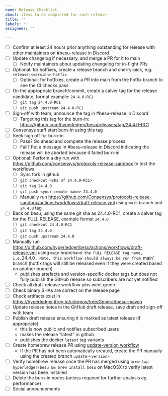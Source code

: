 ```yaml
---
name: Release Checklist
about: items to be completed for each release
title: ''
labels: ''
assignees: ''

---
```


- [ ] Confirm at least 24 hours prior anything outstanding for release with other maintainers on #besu-release in Discord
- [ ] Update changelog if necessary, and merge a PR for it to main
  - [ ] Notify maintainers about updating changelog for in-flight PRs 
- [ ] Optional: for hotfixes, create a release branch and cherry-pick, e.g. `release-<version>-hotfix`
  - [ ] Optional: for hotfixes, create a PR into main from the hotfix branch to see the CI checks pass
- [ ] On the appropriate branch/commit, create a calver tag for the release candidate, format example: `24.4.0-RC1`
  - [ ] `git tag 24.4.0-RC1`
  - [ ] `git push upstream 24.4.0-RC1`
- [ ] Sign-off with team; announce the tag in #besu-release in Discord
  - [ ] Targeting this tag for the burn-in: https://github.com/hyperledger/besu/releases/tag/24.4.0-RC1
- [ ] Consensys staff start burn-in using this tag
- [ ] Seek sign off for burn-in
  - [ ] Pass? Go ahead and complete the release process
  - [ ] Fail? Put a message in #besu-release in Discord indicating the release will be aborted because it failed burn-in 
- [ ] Optional: Perform a dry run with https://github.com/consensys/protocols-release-sandbox to test the workflows
  - [ ] Sync fork in github
  - [ ] `git checkout <sha of 24.4.0-RC1>`
  - [ ] `git tag 24.4.0`
  - [ ] `git push <your remote name> 24.4.0`
  - [ ] Manually run https://github.com/Consensys/protocols-release-sandbox/actions/workflows/draft-release.yml using `main` branch and `24.4.0` tag
- [ ] Back on besu, using the same git sha as 24.4.0-RC1, create a calver tag for the FULL RELEASE, example format `24.4.0`
  - [ ] `git checkout 24.4.0-RC1`
  - [ ] `git tag 24.4.0`
  - [ ] `git push upstream 24.4.0`
- [ ] Manually run https://github.com/hyperledger/besu/actions/workflows/draft-release.yml using `main` branch` and the FULL RELEASE tag name, i.e. `24.4.0`. Note, this workflow should always be run from `main` branch (hotfix tags will still be released even if they were created based on another branch)
    - publishes artefacts and version-specific docker tags but does not fully publish the GitHub release so subscribers are not yet notified
- [ ] Check all draft-release workflow jobs went green
- [ ] Check binary SHAs are correct on the release page
- [ ] Check artifacts exist in https://hyperledger.jfrog.io/ui/repos/tree/General/besu-maven
- [ ] Update release notes in the GitHub draft release, save draft and sign-off with team
- [ ] Publish draft release ensuring it is marked as latest release (if appropriate)
    - this is now public and notifies subscribed users
    - makes the release "latest" in github
    - publishes the docker `latest` tag variants
- [ ] Create homebrew release PR using [update-version workflow](https://github.com/hyperledger/homebrew-besu/actions/workflows/update-version.yml)
  - If the PR has not been automatically created, create the PR manually using the created branch `update-<version>`
- [ ] Verify homebrew release once the PR has merged using `brew tap hyperledger/besu && brew install besu` on MacOSX to verify latest version has been installed
- [ ] Delete the burn-in nodes (unless required for further analysis eg performance)
- [ ] Social announcements
